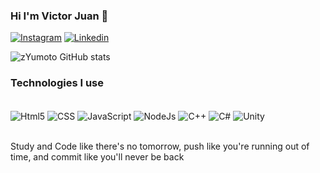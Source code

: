 
### Hi I'm Victor Juan 👋

[![Instagram](https://img.shields.io/badge/Instagram-E4405F?style=for-the-badge&logo=instagram&logoColor=white)](https://www.instagram.com/victor.yumoto/)
[![Linkedin](https://img.shields.io/badge/LinkedIn-0077B5?style=for-the-badge&logo=linkedin&logoColor=white)](https://www.linkedin.com/in/victor-juan-yumoto/)

![zYumoto GitHub stats](https://github-readme-stats.vercel.app/api?username=zYumoto&show_icons=true&theme=tokyonight)

### Technologies I use

<div style="display: inline_block"><br/> 
<img align="center" alt="Html5" src="https://img.shields.io/badge/HTML-239120?style=for-the-badge&logo=html5&logoColor=white" />
<img align="center" alt="CSS" src="https://img.shields.io/badge/CSS-239120?&style=for-the-badge&logo=css3&logoColor=white" />
<img align="center" alt="JavaScript" src="https://img.shields.io/badge/JavaScript-F7DF1E?style=for-the-badge&logo=javascript&logoColor=black" />
<img align="center" alt="NodeJs" src="https://img.shields.io/badge/Node.js-43853D?style=for-the-badge&logo=node.js&logoColor=white" />
<img align="center" alt="C++" src="https://img.shields.io/badge/C%2B%2B-00599C?style=for-the-badge&logo=c%2B%2B&logoColor=white" />
<img align="center" alt="C#" src="https://img.shields.io/badge/C%23-239120?style=for-the-badge&logo=c-sharp&logoColor=white" />
<img align="center" alt="Unity" src="https://img.shields.io/badge/Unity-100000?style=for-the-badge&logo=unity&logoColor=white" />
</div> <br/>

Study and Code like there's no tomorrow, push like you're running out of time, and commit like you'll never be back 
